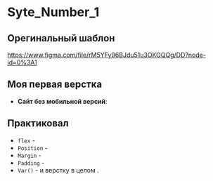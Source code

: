 # Syte_Number_1
## Орегинальный шаблон 
https://www.figma.com/file/rM5YFy96BJdu51u3OKOQQg/DD?node-id=0%3A1

## Моя первая верстка 
- **Сайт без мобильной версий**:
## Практиковал 
- `flex` -
- `Position` -
- `Margin` -
- `Padding` -
- `Var()` -
 и верстку в целом .
